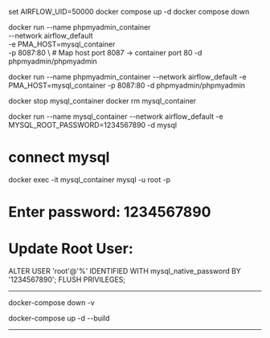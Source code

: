set AIRFLOW_UID=50000
docker compose up -d
docker compose down



docker run --name phpmyadmin_container \
  --network airflow_default \
  -e PMA_HOST=mysql_container \
  -p 8087:80 \  # Map host port 8087 → container port 80
  -d phpmyadmin/phpmyadmin

docker run --name phpmyadmin_container --network airflow_default -e PMA_HOST=mysql_container -p 8087:80 -d phpmyadmin/phpmyadmin


docker stop mysql_container
docker rm mysql_container

docker run --name mysql_container --network airflow_default -e MYSQL_ROOT_PASSWORD=1234567890 -d mysql

# connect mysql
docker exec -it mysql_container mysql -u root -p
# Enter password: 1234567890

# Update Root User:
ALTER USER 'root'@'%' IDENTIFIED WITH mysql_native_password BY '1234567890'; FLUSH PRIVILEGES;

----------------

docker-compose down -v

docker-compose up -d --build

--------
